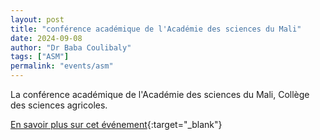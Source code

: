 ```yaml
---
layout: post
title: "conférence académique de l'Académie des sciences du Mali"
date: 2024-09-08
author: "Dr Baba Coulibaly"
tags: ["ASM"]
permalink: "events/asm"
---
```

La conférence académique de l'Académie des sciences du Mali, Collège des sciences agricoles.

[En savoir plus sur cet événement](https://ish-mali.ml/){:target="_blank"}
